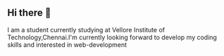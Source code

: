 ## Hi there 👋
I am a student currently studying at Vellore Institute of Technology,Chennai.I'm currently looking forward to develop my coding skills and interested in web-development

